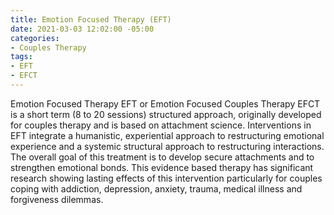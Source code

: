 ```yaml
---
title: Emotion Focused Therapy (EFT)
date: 2021-03-03 12:02:00 -05:00
categories:
- Couples Therapy
tags:
- EFT
- EFCT
---
```


Emotion Focused Therapy EFT or Emotion Focused Couples Therapy EFCT is a short term (8 to 20 sessions) structured approach, originally developed for couples therapy and is based on attachment science. Interventions in EFT integrate a humanistic, experiential approach to restructuring emotional experience and a systemic structural approach to restructuring interactions. The overall goal of this treatment is to develop secure attachments and to strengthen emotional bonds. This evidence based therapy has significant research showing lasting effects of this intervention particularly for couples coping with addiction, depression, anxiety, trauma, medical illness and forgiveness dilemmas.